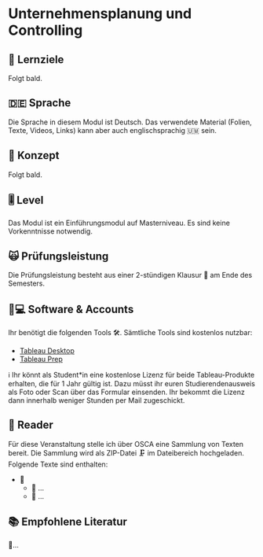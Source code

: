 # Unternehmensplanung und Controlling

## 🎯 Lernziele <a id="learning-objectives"></a>

Folgt bald.

## 🇩🇪 Sprache

Die Sprache in diesem Modul ist Deutsch. Das verwendete Material \(Folien, Texte, Videos, Links\) kann aber auch englischsprachig 🇺🇲 sein.

## 📃 Konzept <a id="concept"></a>

Folgt bald.

## 🎚 Level <a id="level"></a>

Das Modul ist ein Einführungsmodul auf Masterniveau. Es sind keine Vorkenntnisse notwendig.

## 🙀 Prüfungsleistung <a id="examination"></a>

Die Prüfungsleistung besteht aus einer 2-stündigen Klausur 📄 am Ende des Semesters.

## 👩💻 Software & Accounts <a id="software-and-accounts"></a>

Ihr benötigt die folgenden Tools 🛠. Sämtliche Tools sind kostenlos nutzbar:

* [Tableau Desktop](https://www.tableau.com/de-de/academic/students)
* [Tableau Prep](https://www.tableau.com/de-de/academic/students)

ℹ Ihr könnt als Student\*in eine kostenlose Lizenz für beide Tableau-Produkte erhalten, die für 1 Jahr gültig ist. Dazu müsst ihr euren Studierendenausweis als Foto oder Scan über das Formular einsenden. Ihr bekommt die Lizenz dann innerhalb weniger Stunden per Mail zugeschickt.

## 📑 Reader

Für diese Veranstaltung stelle ich über OSCA eine Sammlung von Texten bereit. Die Sammlung wird als ZIP-Datei 🗜 im Dateibereich hochgeladen. Folgende Texte sind enthalten:

* 📂 
  * 📑 ...
  * 📑 ...

## 📚 Empfohlene Literatur

📘...

